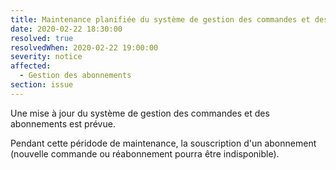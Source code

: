 ```yaml
---
title: Maintenance planifiée du système de gestion des commandes et des abonnements
date: 2020-02-22 18:30:00
resolved: true
resolvedWhen: 2020-02-22 19:00:00
severity: notice
affected:
  - Gestion des abonnements
section: issue
---
```

Une mise à jour du système de gestion des commandes et des abonnements est prévue.   
   
Pendant cette péridode de maintenance, la souscription d'un abonnement (nouvelle commande ou réabonnement pourra être indisponible).
